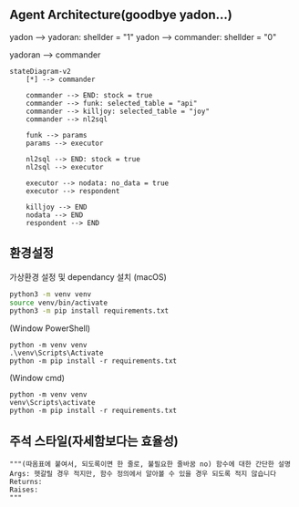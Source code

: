 ## Agent Architecture(goodbye yadon...)
yadon --> yadoran: shellder = "1"
yadon --> commander: shellder = "0"

yadoran --> commander

```mermaid
stateDiagram-v2
    [*] --> commander
    
    commander --> END: stock = true
    commander --> funk: selected_table = "api"
    commander --> killjoy: selected_table = "joy"
    commander --> nl2sql
    
    funk --> params
    params --> executor
    
    nl2sql --> END: stock = true
    nl2sql --> executor
    
    executor --> nodata: no_data = true
    executor --> respondent
    
    killjoy --> END
    nodata --> END
    respondent --> END
```



## 환경설정
가상환경 설정 및 dependancy 설치 
(macOS)  
```bash
python3 -m venv venv
source venv/bin/activate
python3 -m pip install requirements.txt
```

(Window PowerShell)  
```
python -m venv venv
.\venv\Scripts\Activate
python -m pip install -r requirements.txt
```

(Window cmd)  
```
python -m venv venv
venv\Scripts\activate
python -m pip install -r requirements.txt
```

## 주석 스타일(자세함보다는 효율성)
    """(따옴표에 붙여서, 되도록이면 한 줄로, 불필요한 줄바꿈 no) 함수에 대한 간단한 설명
    Args: 헷갈릴 경우 적지만, 함수 정의에서 알아볼 수 있을 경우 되도록 적지 않습니다
    Returns:
    Raises:
    """